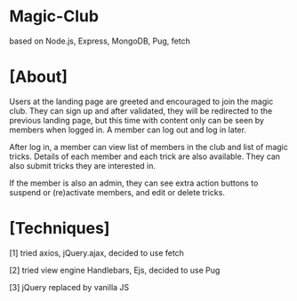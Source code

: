 # Magic-Club
based on Node.js, Express, MongoDB, Pug, fetch

# [About]

Users at the landing page are greeted and encouraged to join the magic club. They can sign up and after validated, they will be redirected to the previous landing page, but this time with content only can be seen by members when logged in. A member can log out and log in later.

After log in, a member can view list of members in the club and list of magic tricks. Details of each member and each trick are also available. They can also submit tricks they are interested in.

If the member is also an admin, they can see extra action buttons to suspend or (re)activate members, and edit or delete tricks.


# [Techniques]

[1] tried axios, jQuery.ajax, decided to use fetch

[2] tried view engine Handlebars, Ejs, decided to use Pug

[3] jQuery replaced by vanilla JS
